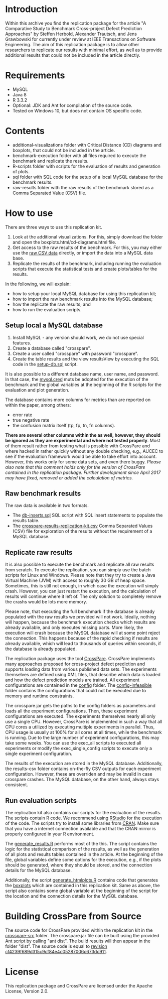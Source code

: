 Introduction
============
Within this archive you find the replication package for the article "A Comparative Study to Benchmark Cross-project Defect Prediction Approaches" by Steffen Herbold, Alexander Trautsch, and Jens Grawbowski for currently under review at IEEE Transactions on Software Engineering. The aim of this replication package is to allow other researchers to replicate our results with minimal effort, as well as to provide additional results that could not be included in the article directly. 

Requirements
============
- MySQL
- Java 8
- R 3.3.2
- Optional: JDK and Ant for compilation of the source code.
- Tested on Windows 10, but does not contain OS specific code. 

Contents
========
- additional-visualizations folder with Critical Distance (CD) diagrams and boxplots, that could not be included in the article.
- benchmark-execution folder with all files required to execute the benchmark and replicate the results.
- R-scripts folder with scripts for the evaluation of results and generation of plots.
- sql folder with SQL code for the setup of a local MySQL database for the benchmark results.
- raw-results folder with the raw results of the benchmark stored as a Comma Separated Value (CSV) file.

How to use
==========
There are three ways to use this replication kit.
1. Look at the additional visualizations. For this, simply download the folder and open the boxplots.html/cd-diagrams.html file.
2. Get access to the raw results of the benchmark. For this, you may either use the [raw CSV data](raw-results/crosspare-results-replication-kit.csv) directly, or import the data into a MySQL data base.
3. Replicate the results of the benchmark, including running the evaluation scripts that execute the statistical tests and create plots/tables for the results.

In the following, we will explain:
- how to setup your local MySQL database for using this replication kit;
- how to import the raw benchmark results into the MySQL database;
- how the replicate the raw results; and
- how to run the evaluation scripts. 

Setup local a MySQL database
----------------------------

1. Install MySQL - any version should work, we do not use special features.
2. Create a database called "crosspare".
3. Create a user called "crosspare" with password "crosspare".
4. Create the table results and the view resultsView by executing the SQL code in the [setup-db.sql](sql/setup-db.sql) script.

It is also possible to a different database name, user name, and password. In that case, the [mysql.cred](benchmark-execution/mysql.cred) muts be adopted for the execution of the benchmark and the global variables at the beginning of the R scripts for the evaluation and plot generation. 

The database contains more columns for metrics than are reported on within the paper, among others:
- error rate
- true negative rate
- the confusion matrix itself (tp, fp, tn, fn columns).

**There are several other columns within the as well, however, they should be ignored as they are experimental and where not tested properly**. Most of them result rather from testing what is possible with CrossPare and where hacked in rather quickly without any double checking, e.g., AUCEC to see if the evaluation framework would be able to take effort into account. However, this works only for some data sets, and even there buggy. *Please also note that this comment holds only for the version of CrossPare contained in the replication package. Further development since April 2017 may have fixed, removed or added the calculation of metrics.*

Raw benchmark results
------------------------------------------
The raw data is available in two formats.
- The [db-inserts.sql](raw-results/db-inserts.sql) SQL script with SQL insert statements to populate the results table.
- The [crosspare-results-replication-kit.csv](raw-results/crosspare-results-replication-kit.csv) Comma Separated Values (CSV) file for exploration of the results without the requirement of a MySQL database. 

Replicate raw results
---------------------
It is also possible to execute the benchmark and replicate all raw results from scratch. To execute the replication, you can simply use the batch scripts for Linux and Windows. Please note that they try to create a Java Virtual Machine (JVM) with access to roughly 30 GB of heap space. Sometimes, this is still not enough, in which case the execution will simply crash. However, you can just restart the execution, and the calculation of results will continue where it left of. The only solution to completely remove the crashs would be lots more memory. 

Please note, that executing the full benchmark if the database is already populated with the raw results we provided will not work. Ideally, nothing will happen, because the benchmark execution checks which results are already available, and only executes missing parts. More likely, the execution will crash because the MySQL database will at some point reject the connection. This happens because of the rapid checking if results are already available, which will lead to thousands of queries within seconds, if the database is already populated. 

The replication package uses the tool [CrossPare](https://github.com/sherbold/CrossPare/). CrossPare implements many approaches proposed for cross-project defect prediction and supports loading data from various published data sets. The experiments themselves are defined using XML files, that describe which data is loaded and how the defect prediction models are trained. All experiment configurations are contained in the [config](benchmark-execution/benchmark/config) folder. The [config-infeasible](benchmark-execution/benchmark/config-infeasible) folder contains the configurations that could not be executed due to memory and runtime constraints. 

The crosspare.jar gets the paths to the config folders as parameters and loads all the experiment configurations. Then, these experiment configurations are executed. The experiments themselves nearly all only use a single CPU. However, CrossPare is implemented in such a way that all CPU cores a utilized by executing multiple experiments in parallel. Thus, CPU usage is usually at 100% for all cores at all times, while the benchmark is running. Due to the large number of experiment configurations, this may take some weeks. You can use the exec_all scripts to executed all experiments or modify the exec_single_config scripts to execute only a single experiment configuration. 

The results of the execution are stored in the MySQL database. Additionally, the results-csv folder contains on-the-fly CSV outputs for each experiment configuration. However, these are overriden and may be invalid in case crosspare crashes. The MySQL database, on the other hand, always stays consistent. 

Run evaluation scripts
----------------------
The replication kit also contains our scripts for the evaluation of the results. The scripts contain R code. We recommend using [RStudio](https://www.rstudio.com/) for the execution of the code. The scripts try to install some libraries from [CRAN](http://cran.us.r-project.org/). Make sure that you have a internet connection available and that the CRAN mirror is properly configured in your R environment. 

The [generate_results.R](R-scripts/generate_results.R) performs most of the this. The script contains the logic for the statistical comparison of the results, as well as the generation of all plots and results tables contained in the article. At the beginning of the file, global variables define some options for the execution, e.g., if the plots should be generated, where they should be stored, and the connection details for the MySQL database. 

Additionally, the script [generate_htmlplots.R](R-scripts/generate_htmlplots.R) contains code that generates the [boxplots](additional-visualizations/boxplots.html) which are contained in this replication kit. Same as above, the script also contains some global variable at the beginning of the script for the location and the connection details for the MySQL database. 

Building CrossPare from Source
==============================
The source code for CrossPare provided within the replication kit in the [crosspare-src](crosspare-src) folder. The crosspare.jar file can be built using the provided Ant script by calling "ant dist". The build results will then appear in the folder "dist". The source code is equal to [revision cf4239f689d315c9cf84e4c05287006c673dc911](https://github.com/sherbold/CrossPare/tree/cf4239f689d315c9cf84e4c05287006c673dc911).

License
=======
This replication package and CrossPare are licensed under the Apache License, Version 2.0. 